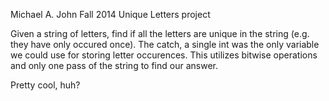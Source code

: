 Michael A. John
Fall 2014
Unique Letters project

Given a string of letters, find if all the letters are unique in the string (e.g. they have only occured once). The catch, a single int was the only variable we could use for storing letter occurences. This utilizes bitwise operations and only one pass of the string to find our answer.

Pretty cool, huh?